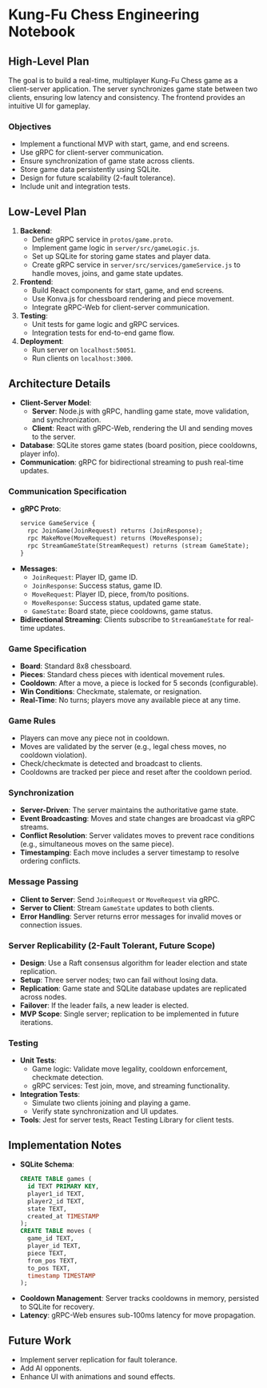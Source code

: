 # Kung-Fu Chess Engineering Notebook

## High-Level Plan
The goal is to build a real-time, multiplayer Kung-Fu Chess game as a client-server application. The server synchronizes game state between two clients, ensuring low latency and consistency. The frontend provides an intuitive UI for gameplay.

### Objectives
- Implement a functional MVP with start, game, and end screens.
- Use gRPC for client-server communication.
- Ensure synchronization of game state across clients.
- Store game data persistently using SQLite.
- Design for future scalability (2-fault tolerance).
- Include unit and integration tests.

## Low-Level Plan
1. **Backend**:
   - Define gRPC service in `protos/game.proto`.
   - Implement game logic in `server/src/gameLogic.js`.
   - Set up SQLite for storing game states and player data.
   - Create gRPC service in `server/src/services/gameService.js` to handle moves, joins, and game state updates.
2. **Frontend**:
   - Build React components for start, game, and end screens.
   - Use Konva.js for chessboard rendering and piece movement.
   - Integrate gRPC-Web for client-server communication.
3. **Testing**:
   - Unit tests for game logic and gRPC services.
   - Integration tests for end-to-end game flow.
4. **Deployment**:
   - Run server on `localhost:50051`.
   - Run clients on `localhost:3000`.

## Architecture Details
- **Client-Server Model**:
  - **Server**: Node.js with gRPC, handling game state, move validation, and synchronization.
  - **Client**: React with gRPC-Web, rendering the UI and sending moves to the server.
- **Database**: SQLite stores game states (board position, piece cooldowns, player info).
- **Communication**: gRPC for bidirectional streaming to push real-time updates.

### Communication Specification
- **gRPC Proto**:
  ```proto
  service GameService {
    rpc JoinGame(JoinRequest) returns (JoinResponse);
    rpc MakeMove(MoveRequest) returns (MoveResponse);
    rpc StreamGameState(StreamRequest) returns (stream GameState);
  }
  ```
- **Messages**:
  - `JoinRequest`: Player ID, game ID.
  - `JoinResponse`: Success status, game ID.
  - `MoveRequest`: Player ID, piece, from/to positions.
  - `MoveResponse`: Success status, updated game state.
  - `GameState`: Board state, piece cooldowns, game status.
- **Bidirectional Streaming**: Clients subscribe to `StreamGameState` for real-time updates.

### Game Specification
- **Board**: Standard 8x8 chessboard.
- **Pieces**: Standard chess pieces with identical movement rules.
- **Cooldown**: After a move, a piece is locked for 5 seconds (configurable).
- **Win Conditions**: Checkmate, stalemate, or resignation.
- **Real-Time**: No turns; players move any available piece at any time.

### Game Rules
- Players can move any piece not in cooldown.
- Moves are validated by the server (e.g., legal chess moves, no cooldown violation).
- Check/checkmate is detected and broadcast to clients.
- Cooldowns are tracked per piece and reset after the cooldown period.

### Synchronization
- **Server-Driven**: The server maintains the authoritative game state.
- **Event Broadcasting**: Moves and state changes are broadcast via gRPC streams.
- **Conflict Resolution**: Server validates moves to prevent race conditions (e.g., simultaneous moves on the same piece).
- **Timestamping**: Each move includes a server timestamp to resolve ordering conflicts.

### Message Passing
- **Client to Server**: Send `JoinRequest` or `MoveRequest` via gRPC.
- **Server to Client**: Stream `GameState` updates to both clients.
- **Error Handling**: Server returns error messages for invalid moves or connection issues.

### Server Replicability (2-Fault Tolerant, Future Scope)
- **Design**: Use a Raft consensus algorithm for leader election and state replication.
- **Setup**: Three server nodes; two can fail without losing data.
- **Replication**: Game state and SQLite database updates are replicated across nodes.
- **Failover**: If the leader fails, a new leader is elected.
- **MVP Scope**: Single server; replication to be implemented in future iterations.

### Testing
- **Unit Tests**:
  - Game logic: Validate move legality, cooldown enforcement, checkmate detection.
  - gRPC services: Test join, move, and streaming functionality.
- **Integration Tests**:
  - Simulate two clients joining and playing a game.
  - Verify state synchronization and UI updates.
- **Tools**: Jest for server tests, React Testing Library for client tests.

## Implementation Notes
- **SQLite Schema**:
  ```sql
  CREATE TABLE games (
    id TEXT PRIMARY KEY,
    player1_id TEXT,
    player2_id TEXT,
    state TEXT,
    created_at TIMESTAMP
  );
  CREATE TABLE moves (
    game_id TEXT,
    player_id TEXT,
    piece TEXT,
    from_pos TEXT,
    to_pos TEXT,
    timestamp TIMESTAMP
  );
  ```
- **Cooldown Management**: Server tracks cooldowns in memory, persisted to SQLite for recovery.
- **Latency**: gRPC-Web ensures sub-100ms latency for move propagation.

## Future Work
- Implement server replication for fault tolerance.
- Add AI opponents.
- Enhance UI with animations and sound effects.